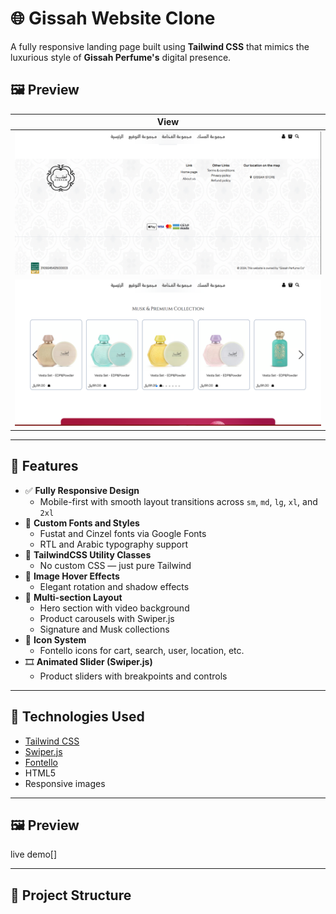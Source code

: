 # 🌐 Gissah Website Clone

A fully responsive landing page built using **Tailwind CSS** that mimics the luxurious style of **Gissah Perfume's** digital presence.

## 🖼 Preview

| View |
|------|
| ![Website Screenshot](./img/Screenshot%202025-06-06%20194000.png) |
| ![Screenshot 2](./img/Screenshot%202025-06-06%20194012.png) |


---

## 🚀 Features

- ✅ **Fully Responsive Design**
  - Mobile-first with smooth layout transitions across `sm`, `md`, `lg`, `xl`, and `2xl`
- 🎨 **Custom Fonts and Styles**
  - Fustat and Cinzel fonts via Google Fonts
  - RTL and Arabic typography support
- 💎 **TailwindCSS Utility Classes**
  - No custom CSS — just pure Tailwind
- 📸 **Image Hover Effects**
  - Elegant rotation and shadow effects
- 🧭 **Multi-section Layout**
  - Hero section with video background
  - Product carousels with Swiper.js
  - Signature and Musk collections
- 🧩 **Icon System**
  - Fontello icons for cart, search, user, location, etc.
- 🎞️ **Animated Slider (Swiper.js)**
  - Product sliders with breakpoints and controls

---

## 🧰 Technologies Used

- [Tailwind CSS](https://tailwindcss.com)
- [Swiper.js](https://swiperjs.com)
- [Fontello](http://fontello.com)
- HTML5
- Responsive images

---

## 🖼 Preview

live demo[]

---

## 📁 Project Structure

